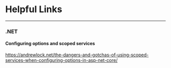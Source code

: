 # Helpful Links
___
### .NET

#### Configuring options and scoped services
https://andrewlock.net/the-dangers-and-gotchas-of-using-scoped-services-when-configuring-options-in-asp-net-core/